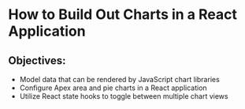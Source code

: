 # How to Build Out Charts in a React Application

## Objectives:

- Model data that can be rendered by JavaScript chart libraries
- Configure Apex area and pie charts in a React application
- Utilize React state hooks to toggle between multiple chart views
